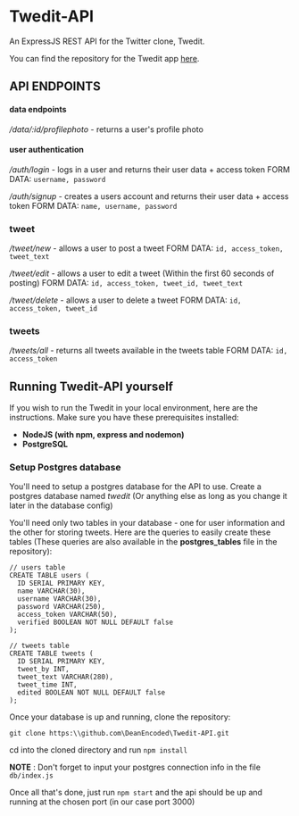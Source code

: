 # Twedit-API
An ExpressJS REST API for the Twitter clone, Twedit.

You can find the repository for the Twedit app [here](https://github.com/DeanEncoded/Twedit).

## API ENDPOINTS
#### data endpoints
*/data/:id/profilephoto* - returns a user's profile photo

#### user authentication
*/auth/login* - logs in a user and returns their user data + access token
FORM DATA: `username, password`

*/auth/signup* - creates a users account and returns their user data + access token
FORM DATA: `name, username, password`

### tweet
*/tweet/new* - allows a user to post a tweet
FORM DATA: `id, access_token, tweet_text`

*/tweet/edit* - allows a user to edit a tweet (Within the first 60 seconds of posting)
FORM DATA: `id, access_token, tweet_id, tweet_text`

*/tweet/delete* - allows a user to delete a tweet
FORM DATA: `id, access_token, tweet_id`

### tweets
*/tweets/all* - returns all tweets available in the tweets table
FORM DATA: `id, access_token`

## Running Twedit-API yourself
If you wish to run the Twedit in your local environment, here are the instructions.
Make sure you have these prerequisites installed:
- **NodeJS (with npm, express and nodemon)**
- **PostgreSQL**

### Setup Postgres database
You'll need to setup a postgres database for the API to use.
Create a postgres database named *twedit* (Or anything else as long as you change it later in the database config)

You'll need only two tables in your database - one for user information and the other for storing tweets.
Here are the queries to easily create these tables (These queries are also available in the **postgres_tables** file in the repository):

```
// users table
CREATE TABLE users (
  ID SERIAL PRIMARY KEY,
  name VARCHAR(30),
  username VARCHAR(30),
  password VARCHAR(250),
  access_token VARCHAR(50),
  verified BOOLEAN NOT NULL DEFAULT false
);

// tweets table
CREATE TABLE tweets (
  ID SERIAL PRIMARY KEY,
  tweet_by INT,
  tweet_text VARCHAR(280),
  tweet_time INT,
  edited BOOLEAN NOT NULL DEFAULT false
);
```

Once your database is up and running, clone the repository:
```console
git clone https:\\github.com\DeanEncoded\Twedit-API.git
```

cd into the cloned directory and run `npm install`

**NOTE** : Don't forget to input your postgres connection info in the file `db/index.js`

Once all that's done, just run `npm start` and the api should be up and running at the chosen port (in our case port 3000)

